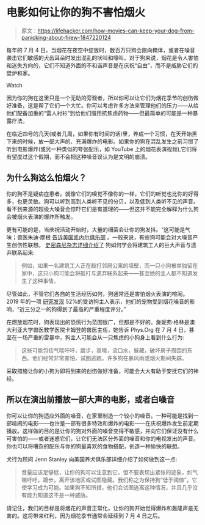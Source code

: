 # 电影如何让你的狗不害怕烟火

> 原文：<https://lifehacker.com/how-movies-can-keep-your-dog-from-panicking-about-firew-1847220124>

每年的 7 月 4 日，当烟花在夜空中绽放时，数百万只狗会跑向掩体，或者在噪音袭击它们敏感的犬齿耳朵时发出混乱的吠叫和嚎叫。对于狗来说，烟花是令人害怕和迷失方向的，它们不知道外面的不和谐声音是在庆祝“自由”，而不是威胁它们的壁炉和家。

Watch

因为你的狗在这里只是一个无助的旁观者，所以你可以让它们为烟花季节的创伤做好准备，这是帮了它们一个大忙。你可以考虑许多方法来管理他们的压力——从给他们配备加重的“雷人衬衫”到给他们服用抗焦虑药物——但最简单的可能是一种暴露疗法。

在临近四号的几天(或者几周，如果你有时间的话)里，养成一个习惯，在天开始黑下来的时候，放一部大声的、充满爆炸的电影。如果你的狗在混乱发生之前习惯了听到电影爆炸(或另一种类似的夸张配乐，如 YouTube 上的烟花表演视频),它们将有望度过这个假期，而不会把这种噪音误认为是文明的崩溃。

## 为什么狗这么怕烟火？

你的狗不是疑病症患者。就像它们的嗅觉不像你的一样，它们的听觉也比你的好得多，也更灵敏。狗可以听到高到人类听不见的分贝，以及低到人类听不见的声音。看不到来源的超级大噪音会惊吓它们是有道理的——但这并不能完全解释为什么狗会被烟火表演的爆炸所触发。

更有可能的是，当庆祝活动开始时，大量的细菌会让你的狗发抖。“这可能是气味；兽医朱迪·摩根 [告诉美国凯内尔俱乐部](https://www.akc.org/expert-advice/training/how-to-keep-your-dog-calm-during-fireworks/) 。一般来说，有些狗可能会对大噪音产生创伤性联想。 [史密森尼杂志详细介绍了](https://www.smithsonianmag.com/science-nature/firework-fear-why-your-dog-does-or-doesnt-react-and-how-you-should-180975182/) 狗如何学会将建筑工人的巨大声音与遗弃联系起来:

> 例如，如果一名建筑工人正在敲打邻居公寓的墙壁，而一只小狗被单独留在家中，这只小狗可能会将敲打与遗弃联系起来——甚至她的主人都不知道发生了这种事情。

尽管如此，不管它们各自的生活经历如何，狗通常还是害怕烟火表演的喧闹。2019 年的一项 [研究发现](https://journals.plos.org/plosone/article?id=10.1371/journal.pone.0218150) 52%的受访狗主人表示，他们的宠物受到烟花噪音的影响，“近三分之一的狗得到了最高的严重程度评分。”

在燃放烟花时，狗表现出的恐慌行为范围很广，但都是不好的。詹妮弗·格林是澳大利亚大学兽医教学医院卡姆登的兽医主任，她告诉 Phys.Org 在 7 月 4 日，甚至在一场严重的雷暴中，狗主人可能会从一只焦虑的小狗身上看到什么行为:

> 这些可能包括气喘吁吁，踱步，哀嚎，流口水，躲藏，破坏房子周围的东西。他们经常非常害怕，试图逃跑。许多狗在暴风雨或烟火期间失踪。

采取措施让你的小狗为即将到来的创伤做好准备，可能会大大有助于安抚它们的神经。

## 所以在演出前播放一部大声的电影，或者白噪音

你可以让你的狗适应外面的噪音，在家里制造一个较小的噪音。一种可能是找到一部喧闹的电影——也许是一部有很多特效和爆炸的电影——在庆祝爆炸发生前定期播放。这样做的目的是让你的狗对外面的噪音变得不敏感，并向它们保证没有什么可害怕的——或者迷惑它们，让它们无法区分外面的噪音和你的电视发出的声音。你也可以将嘈杂的配乐与你的狗最喜欢的食物搭配，创造一种愉快的联想。

犬行为顾问 Jenn Stanley 向美国养犬俱乐部详细介绍了如何做到这一点:

> 音量应该足够低，让你的狗可以注意到它，但不要表现出紧张的迹象，如气喘吁吁，踱步，离开该地区或试图隐藏。我们称之为保持狗“低于阈值”，它使学习成为可能。如果狗不知所措，他们会试图逃离这种情况，并且几乎没有能力知道这不是一种威胁。

请记住，我们的目标是将烟花的声音正常化，让你的狗开始觉得爆炸和轰隆声是无害的。这将带来红利，因为烟花季节通常会延续到 7 月 4 日之后。